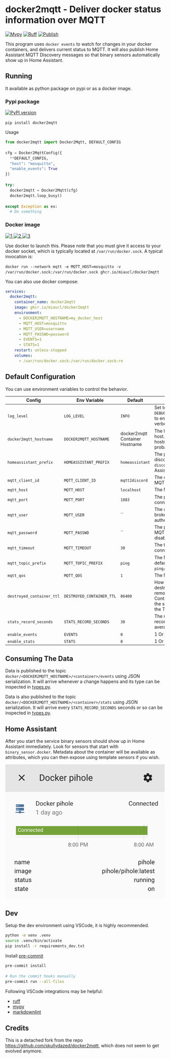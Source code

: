 # docker2mqtt - Deliver docker status information over MQTT

[![Mypy](https://github.com/miaucl/docker2mqtt/actions/workflows/mypy.yaml/badge.svg)](https://github.com/miaucl/docker2mqtt/actions/workflows/mypy.yaml)
[![Ruff](https://github.com/miaucl/docker2mqtt/actions/workflows/ruff.yml/badge.svg)](https://github.com/miaucl/docker2mqtt/actions/workflows/ruff.yml)
[![Publish](https://github.com/miaucl/docker2mqtt/actions/workflows/publish.yml/badge.svg)](https://github.com/miaucl/docker2mqtt/actions/workflows/publish.yml)

This program uses `docker events` to watch for changes in your docker containers, and delivers current status to MQTT. It will also publish Home Assistant MQTT Discovery messages so that binary sensors automatically show up in Home Assistant.

## Running

It available as python package on pypi or as a docker image.

### Pypi package

[![PyPI version](https://badge.fury.io/py/docker2mqtt.svg)](https://badge.fury.io/py/docker2mqtt)

`pip install docker2mqtt`

Usage

```python
from docker2mqtt import Docker2Mqtt, DEFAULT_CONFIG

cfg = Docker2MqttConfig({ 
  **DEFAULT_CONFIG,
  "host": "mosquitto",
  "enable_events": True
})

try:
  docker2mqtt = Docker2Mqtt(cfg)
  docker2mqtt.loop_busy()

except Exception as ex:
  # Do something
```

### Docker image

[![1] ![2] ![3]](https://github.com/eggplants/ghcr-badge/pkgs/container/ghcr-badge)

[1]: <https://ghcr-badge.egpl.dev/miaucl/docker2mqtt/tags?color=%23B8860B&ignore=latest&n=1&label=image&trim=>
[2]: <https://ghcr-badge.egpl.dev/miaucl/docker2mqtt/tags?color=%2344cc11&ignore=latest,*-rc*&n=3&label=image&trim=>
[3]: <https://ghcr-badge.egpl.dev/miaucl/docker2mqtt/size?color=%231E90FF&tag=latest&label=image+size&trim=>

Use docker to launch this. Please note that you must give it access to your docker socket, which is typically located at `/var/run/docker.sock`. A typical invocation is:

`docker run --network mqtt -e MQTT_HOST=mosquitto -v /var/run/docker.sock:/var/run/docker.sock ghcr.io/miaucl/docker2mqtt`

You can also use docker compose:

```yaml
services:
  docker2mqtt:
    container_name: docker2mqtt
    image: ghcr.io/miaucl/docker2mqtt
    environment:
      - DOCKER2MQTT_HOSTNAME=my_docker_host
      - MQTT_HOST=mosquitto
      - MQTT_USER=username
      - MQTT_PASSWD=password
      - EVENTS=1
      - STATS=1
    restart: unless-stopped
    volumes:
      - /var/run/docker.sock:/var/run/docker.sock:ro
```

## Default Configuration

You can use environment variables to control the behavior.

| Config | Env Variable | Default | Description |
|--------|--------------|---------|-------------|
| `log_level`| `LOG_LEVEL` | `INFO` | Set to `DEBUG,INFO,WARN,ERROR,CRITICAL` to enable different levels of verbosity. |
| `docker2mqtt_hostname`| `DOCKER2MQTT_HOSTNAME` | docker2mqtt Container Hostname | The hostname of your docker host. This will be the container's hostname by default, you probably want to override it. |
| `homeassistant_prefix`| `HOMEASSISTANT_PREFIX` | `homeassistant` | The prefix for Home Assistant discovery. Must be the same as `discovery_prefix` in your Home Assistant configuration. |
| `mqtt_client_id`| `MQTT_CLIENT_ID` | `mqtt2discord` | The client id to send to the MQTT broker. |
| `mqtt_host`| `MQTT_HOST` | `localhost` | The MQTT broker to connect to. |
| `mqtt_port`| `MQTT_PORT` | `1883` | The port on the broker to connect to. |
| `mqtt_user`| `MQTT_USER` | `` | The user to send to the MQTT broker. Leave unset to disable authentication. |
| `mqtt_password`| `MQTT_PASSWD` | `` | The password to send to the MQTT broker. Leave unset to disable authentication. |
| `mqtt_timeout`| `MQTT_TIMEOUT` | `30` | The timeout for the MQTT connection. |
| `mqtt_topic_prefix`| `MQTT_TOPIC_PREFIX` | `ping` | The MQTT topic prefix. With the default data will be published to `ping/<hostname>`. |
| `mqtt_qos`| `MQTT_QOS` | `1` | The MQTT QOS level |
| `destroyed_container_ttl`| `DESTROYED_CONTAINER_TTL` | `86400` | How long, in seconds, before destroyed containers are removed from Home Assistant. Containers won't be removed if the service is restarted before the TTL expires. |
| `stats_record_seconds`| `STATS_RECORD_SECONDS` | `30` | The number of seconds to record state and make an average |
| `enable_events`| `EVENTS` | `0` | 1 Or 0 for processing events |
| `enable_stats`| `STATS` | `0` | 1 Or 0 for processing statistics |

## Consuming The Data

Data is published to the topic `docker/<DOCKER2MQTT_HOSTNAME>/<container>/events` using JSON serialization. It will arrive whenever a change happens and its type can be inspected in [types.py](./src/types.py).

Data is also published to the topic `docker/<DOCKER2MQTT_HOSTNAME>/<container>/stats` using JSON serialization. It will arrive every `STATS_RECORD_SECONDS` seconds or so can be inspected in [types.py](./src/types.py).

## Home Assistant

After you start the service binary sensors should show up in Home Assistant immediately. Look for sensors that start with `binary_sensor.docker`. Metadata about the container will be available as attributes, which you can then expose using template sensors if you wish.

![Screenshot of Home Assistant sensor showing status and attributes.](docs/ha_screenshot.png)

## Dev

Setup the dev environment using VSCode, it is highly recommended.

```bash
python -m venv .venv
source .venv/bin/activate
pip install -r requirements_dev.txt
```

Install [pre-commit](https://pre-commit.com)

```bash
pre-commit install

# Run the commit hooks manually
pre-commit run --all-files
```

Following VSCode integrations may be helpful:

* [ruff](https://marketplace.visualstudio.com/items?itemName=charliermarsh.ruff)
* [mypy](https://marketplace.visualstudio.com/items?itemName=matangover.mypy)
* [markdownlint](https://marketplace.visualstudio.com/items?itemName=DavidAnson.vscode-markdownlint)

## Credits

This is a detached fork from the repo <https://github.com/skullydazed/docker2mqtt>, which does not seem to get evolved anymore.
